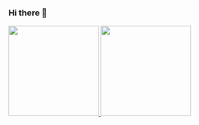 ### Hi there 👋

<div>
<a href="https://github.com/lucasoliveirasouza">
<img height="180em" src="https://github-readme-stats.vercel.app/api/top-langs/?username=lucasoliveirasouza&layout=compact&langs_count=7&theme=dracula"/>
<img height="180em" src="https://github-readme-stats.vercel.app/api?username=lucasoliveirasouza&show_icons=true&theme=dracula&include_all_commits=true&count_private=true"/>
</div>
